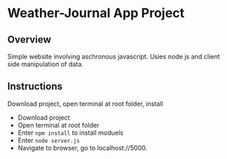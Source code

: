 # Weather-Journal App Project

## Overview
Simple website involving aschronous javascript. Usies node js and client side manipulation of data.

## Instructions
Download project, open terminal at root folder, install 
- Download project
- Open terminal at root folder
- Enter `npm install` to install moduels
- Enter `node server.js`
- Navigate to browser, go to localhost://5000.